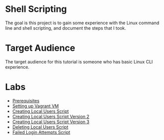 # Shell Scripting

The goal is this project is to gain some experience with the Linux command line and shell scripting, and document the steps that I took.

# Target Audience
The target audience for this tutorial is someone who has basic Linux CLI experience.

# Labs

* [Prerequisites](docs/01-prerequisites.md)
* [Setting up Vagrant VM](docs/02-setup.md)
* [Creating Local Users Script](docs/03-localUserScript.md)
* [Creating Local Users Script Version 2](docs/04-localUserScript_v2.md)
* [Creating Local Users Script Version 3](docs/05-localUserScript_v3.md)
* [Deleting Local Users Script](docs/06-disableLocalUser.md)
* [Failed Login Attempts Script](docs/07-failedLoginAttempts.md)
